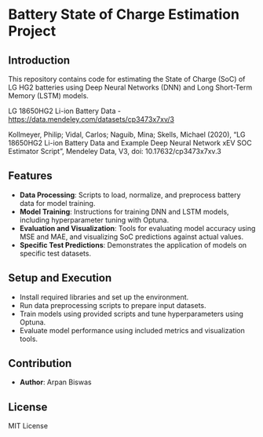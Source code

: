 # Battery State of Charge Estimation Project

## Introduction
This repository contains code for estimating the State of Charge (SoC) of LG HG2 batteries using Deep Neural Networks (DNN) and Long Short-Term Memory (LSTM) models.

LG 18650HG2 Li-ion Battery Data - https://data.mendeley.com/datasets/cp3473x7xv/3

Kollmeyer, Philip; Vidal, Carlos; Naguib, Mina; Skells, Michael (2020), “LG 18650HG2 Li-ion Battery Data and Example Deep Neural Network xEV SOC Estimator Script”, Mendeley Data, V3, doi: 10.17632/cp3473x7xv.3

## Features
- **Data Processing**: Scripts to load, normalize, and preprocess battery data for model training.
- **Model Training**: Instructions for training DNN and LSTM models, including hyperparameter tuning with Optuna.
- **Evaluation and Visualization**: Tools for evaluating model accuracy using MSE and MAE, and visualizing SoC predictions against actual values.
- **Specific Test Predictions**: Demonstrates the application of models on specific test datasets.

## Setup and Execution
- Install required libraries and set up the environment.
- Run data preprocessing scripts to prepare input datasets.
- Train models using provided scripts and tune hyperparameters using Optuna.
- Evaluate model performance using included metrics and visualization tools.

## Contribution
- **Author**: Arpan Biswas

## License
MIT License

